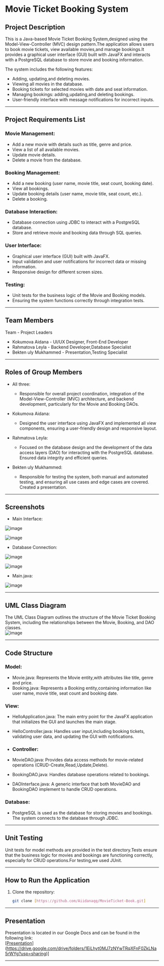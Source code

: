 # Movie Ticket Booking System

## Project Description

This is a Java-based Movie Ticket Booking System,designed using the Model-View-Controller (MVC) design pattern.The application allows users to book movie tickets, view available movies,and manage bookings.It provides a graphical user interface (GUI) built with JavaFX and interacts with a PostgreSQL database to store movie and booking information.

The system includes the following features:
- Adding, updating,and deleting movies.
- Viewing all movies in the database.
- Booking tickets for selected movies with date and seat information.
- Managing bookings: adding,updating,and deleting bookings.
- User-friendly interface with message notifications for incorrect inputs.

---

## Project Requirements List

### Movie Management:
- Add a new movie with details such as title, genre and price.
- View a list of all available movies.
- Update movie details.
- Delete a movie from the database.

### Booking Management:
- Add a new booking (user name, movie title, seat count, booking date).
- View all bookings.
- Update booking details (user name, movie title, seat count, etc.).
- Delete a booking.

### Database Interaction:
- Database connection using JDBC to interact with a PostgreSQL database.
- Store and retrieve movie and booking data through SQL queries.

### User Interface:
- Graphical user interface (GUI) built with JavaFX.
- Input validation and user notifications for incorrect data or missing information.
- Responsive design for different screen sizes.
  
### Testing:
- Unit tests for the business logic of the Movie and Booking models.
- Ensuring the system functions correctly through integration tests.

---

## Team Members

Team - Project Leaders
- Kokumova Aidana - UI/UX Designer, Front-End Developer
- Rahmatova Leyla - Backend Developer,Database Specialist
- Bekten uly Mukhammed - Presentation,Testing Specialist

---

## Roles of Group Members

- All three: 
  - Responsible for overall project coordination, integration of the Model-View-Controller (MVC) architecture, and backend development, particularly for the Movie and Booking DAOs.
  
- Kokumova Aidana: 
  - Designed the user interface using JavaFX and implemented all view components, ensuring a user-friendly design and responsive layout.

- Rahmatova Leyla: 
  - Focused on the database design and the development of the data access layers (DAO) for interacting with the PostgreSQL database. Ensured data integrity and efficient queries.

- Bekten uly Mukhammed: 
  - Responsible for testing the system, both manual and automated testing, and ensuring all use cases and edge cases are covered. Created a presentation.

---

## Screenshots

- Main Interface:  

![image](https://github.com/user-attachments/assets/6c01962a-c661-4777-a5d5-9df6a7a98b82)

![image](https://github.com/user-attachments/assets/25b82b26-b122-49ef-b487-4c1ea51ab65f)

  
- Database Connection:  

![image](https://github.com/user-attachments/assets/1cc773b1-969a-4351-8cf8-5863dcd9260f)

![image](https://github.com/user-attachments/assets/5389136b-dd46-4209-9860-d87cb9a1a967)


- Main.java:

![image](https://github.com/user-attachments/assets/c15f5416-eacc-4faa-8b03-f3d306a16db1)


---

## UML Class Diagram

The UML Class Diagram outlines the structure of the Movie Ticket Booking System, including the relationships between the Movie, Booking, and DAO classes.  
![image](https://github.com/user-attachments/assets/dca22120-a5cd-469b-b487-d151f7b32836)



---

## Code Structure

### Model:
- Movie.java: Represents the Movie entity,with attributes like title, genre and price.
- Booking.java: Represents a Booking entity,containing information like user name, movie title, seat count and booking date.

### View:
- HelloApplication.java: The main entry point for the JavaFX application that initializes the GUI and launches the main stage.
- HelloController.java: Handles user input,including booking tickets, validating user data, and updating the GUI with notifications.
  
- ### Controller:
- MovieDAO.java: Provides data access methods for movie-related operations (CRUD-Create,Read,Update,Delete).
- BookingDAO.java: Handles database operations related to bookings.
- DAOInterface.java: A generic interface that both MovieDAO and BookingDAO implement to handle CRUD operations.

### Database:
- PostgreSQL is used as the database for storing movies and bookings. The system connects to the database through JDBC.

---

## Unit Testing

Unit tests for model methods are provided in the test directory.Tests ensure that the business logic for movies and bookings are functioning correctly, especially for CRUD operations.For testing,we used JUnit.

---

## How to Run the Application

1. Clone the repository:
   ```bash
   git clone [https://github.com/Aiidanaqq/MovieTicket-Book.git]
   
---

## Presentation

Presentation is located in our Google Docs and can be found in the following link:  
[[Presentation](https://link-to-google-docs)](https://drive.google.com/drive/folders/1EiLhyt0MJ7zNYwTRqXFnF0ZkLNa5rWYg?usp=sharing)]

---
